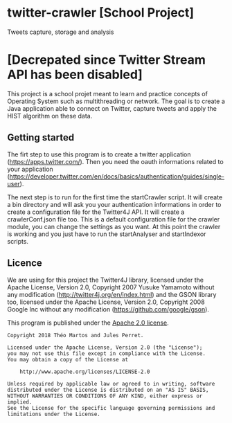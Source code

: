 # twitter-crawler [School Project]
Tweets capture, storage and analysis

# [Decrepated since Twitter Stream API has been disabled]

This project is a school projet meant to learn and practice concepts of Operating System such as multithreading or network.
The goal is to create a Java application able to connect on Twitter, capture tweets and apply the HIST algorithm on these data.

## Getting started
The firt step to use this program is to create a twitter application (https://apps.twitter.com/). Then you need the oauth informations related to your application (https://developer.twitter.com/en/docs/basics/authentication/guides/single-user).

The next step is to run for the first time the startCrawler script. It will create a bin directory and will ask you your authentication informations in order to create a configuration file for the Twitter4J API. It will create a crawlerConf.json file too. This is a default configuration file for the crawler module, you can change the settings as you want.
At this point the crawler is working and you just have to run the startAnalyser and startIndexor scripts.

## Licence

We are using for this project the Twitter4J library, licensed under the Apache License, Version 2.0, Copyright 2007 Yusuke Yamamoto without any modification (http://twitter4j.org/en/index.html) and the GSON library too, licensed under the Apache License, Version 2.0, Copyright 2008 Google Inc without any modification (https://github.com/google/gson).

This program is published under the [Apache 2.0 license](LICENSE).

```
Copyright 2018 Théo Martos and Jules Perret.

Licensed under the Apache License, Version 2.0 (the "License");
you may not use this file except in compliance with the License.
You may obtain a copy of the License at

    http://www.apache.org/licenses/LICENSE-2.0

Unless required by applicable law or agreed to in writing, software
distributed under the License is distributed on an "AS IS" BASIS,
WITHOUT WARRANTIES OR CONDITIONS OF ANY KIND, either express or implied.
See the License for the specific language governing permissions and
limitations under the License.
```
